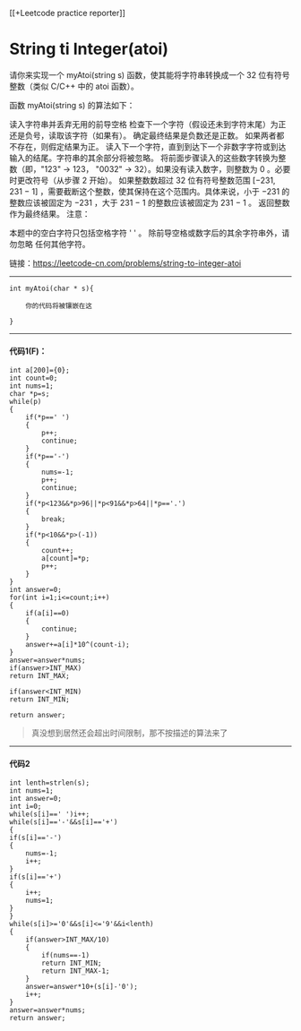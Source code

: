 [[+Leetcode practice reporter]]

# String ti Integer(atoi)

请你来实现一个 myAtoi(string s) 函数，使其能将字符串转换成一个 32 位有符号整数（类似 C/C++ 中的 atoi 函数）。

函数 myAtoi(string s) 的算法如下：

读入字符串并丢弃无用的前导空格
检查下一个字符（假设还未到字符末尾）为正还是负号，读取该字符（如果有）。 确定最终结果是负数还是正数。 如果两者都不存在，则假定结果为正。
读入下一个字符，直到到达下一个非数字字符或到达输入的结尾。字符串的其余部分将被忽略。
将前面步骤读入的这些数字转换为整数（即，"123" -> 123， "0032" -> 32）。如果没有读入数字，则整数为 0 。必要时更改符号（从步骤 2 开始）。
如果整数数超过 32 位有符号整数范围 [−231,  231 − 1] ，需要截断这个整数，使其保持在这个范围内。具体来说，小于 −231 的整数应该被固定为 −231 ，大于 231 − 1 的整数应该被固定为 231 − 1 。
返回整数作为最终结果。
注意：

本题中的空白字符只包括空格字符 ' ' 。
除前导空格或数字后的其余字符串外，请勿忽略 任何其他字符。

链接：https://leetcode-cn.com/problems/string-to-integer-atoi

------
```
int myAtoi(char * s){

  	你的代码将被镶嵌在这

}
```
----
#### 代码1(F)：
```
int a[200]={0};
int count=0;
int nums=1;
char *p=s;
while(p)
{
	if(*p==' ')
	{
		p++;
		continue;
	}
	if(*p=='-')
	{
		nums=-1;
		p++;
		continue;
	}
	if(*p<123&&*p>96||*p<91&&*p>64||*p=='.')
	{
		break;
	}
	if(*p<10&&*p>(-1))
	{
		count++;
		a[count]=*p;
		p++;
	}
}
int answer=0;
for(int i=1;i<=count;i++)
{
	if(a[i]==0)
	{
		continue;
	}
	answer+=a[i]*10^(count-i);
}
answer=answer*nums;
if(answer>INT_MAX)
return INT_MAX;

if(answer<INT_MIN)
return INT_MIN;

return answer;

```
>真没想到居然还会超出时间限制，那不按描述的算法来了

-----
#### 代码2
```
int lenth=strlen(s);
int nums=1;
int answer=0;
int i=0;
while(s[i]==' ')i++;
while(s[i]=='-'&&s[i]=='+')
{
if(s[i]=='-')
{
	nums=-1;
	i++;
}
if(s[i]=='+')
{
	i++;
	nums=1;
}
}
while(s[i]>='0'&&s[i]<='9'&&i<lenth)
{
	if(answer>INT_MAX/10)
	{
		if(nums==-1)
		return INT_MIN;
		return INT_MAX-1;
	}
	answer=answer*10+(s[i]-'0');
	i++;
}
answer=answer*nums;
return answer;

```